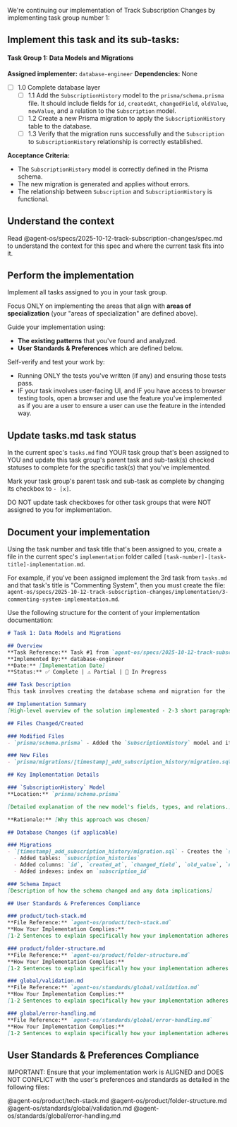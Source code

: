 We're continuing our implementation of Track Subscription Changes by implementing task group number 1:

## Implement this task and its sub-tasks:

#### Task Group 1: Data Models and Migrations
**Assigned implementer:** `database-engineer`
**Dependencies:** None

- [ ] 1.0 Complete database layer
  - [ ] 1.1 Add the `SubscriptionHistory` model to the `prisma/schema.prisma` file. It should include fields for `id`, `createdAt`, `changedField`, `oldValue`, `newValue`, and a relation to the `Subscription` model.
  - [ ] 1.2 Create a new Prisma migration to apply the `SubscriptionHistory` table to the database.
  - [ ] 1.3 Verify that the migration runs successfully and the `Subscription` to `SubscriptionHistory` relationship is correctly established.

**Acceptance Criteria:**
- The `SubscriptionHistory` model is correctly defined in the Prisma schema.
- The new migration is generated and applies without errors.
- The relationship between `Subscription` and `SubscriptionHistory` is functional.

## Understand the context

Read @agent-os/specs/2025-10-12-track-subscription-changes/spec.md to understand the context for this spec and where the current task fits into it.

## Perform the implementation

Implement all tasks assigned to you in your task group.

Focus ONLY on implementing the areas that align with **areas of specialization** (your "areas of specialization" are defined above).

Guide your implementation using:
- **The existing patterns** that you've found and analyzed.
- **User Standards & Preferences** which are defined below.

Self-verify and test your work by:
- Running ONLY the tests you've written (if any) and ensuring those tests pass.
- IF your task involves user-facing UI, and IF you have access to browser testing tools, open a browser and use the feature you've implemented as if you are a user to ensure a user can use the feature in the intended way.


## Update tasks.md task status

In the current spec's `tasks.md` find YOUR task group that's been assigned to YOU and update this task group's parent task and sub-task(s) checked statuses to complete for the specific task(s) that you've implemented.

Mark your task group's parent task and sub-task as complete by changing its checkbox to `- [x]`.

DO NOT update task checkboxes for other task groups that were NOT assigned to you for implementation.


## Document your implementation

Using the task number and task title that's been assigned to you, create a file in the current spec's `implementation` folder called `[task-number]-[task-title]-implementation.md`.

For example, if you've been assigned implement the 3rd task from `tasks.md` and that task's title is "Commenting System", then you must create the file: `agent-os/specs/2025-10-12-track-subscription-changes/implementation/3-commenting-system-implementation.md`.

Use the following structure for the content of your implementation documentation:

```markdown
# Task 1: Data Models and Migrations

## Overview
**Task Reference:** Task #1 from `agent-os/specs/2025-10-12-track-subscription-changes/tasks.md`
**Implemented By:** database-engineer
**Date:** [Implementation Date]
**Status:** ✅ Complete | ⚠️ Partial | 🔄 In Progress

### Task Description
This task involves creating the database schema and migration for the `SubscriptionHistory` feature.

## Implementation Summary
[High-level overview of the solution implemented - 2-3 short paragraphs explaining the approach taken and why]

## Files Changed/Created

### Modified Files
- `prisma/schema.prisma` - Added the `SubscriptionHistory` model and its relation to the `Subscription` model.

### New Files
- `prisma/migrations/[timestamp]_add_subscription_history/migration.sql` - The new migration file to create the `subscription_histories` table.

## Key Implementation Details

### `SubscriptionHistory` Model
**Location:** `prisma/schema.prisma`

[Detailed explanation of the new model's fields, types, and relations.]

**Rationale:** [Why this approach was chosen]

## Database Changes (if applicable)

### Migrations
- `[timestamp]_add_subscription_history/migration.sql` - Creates the `subscription_histories` table.
  - Added tables: `subscription_histories`
  - Added columns: `id`, `created_at`, `changed_field`, `old_value`, `new_value`, `subscription_id`
  - Added indexes: index on `subscription_id`

### Schema Impact
[Description of how the schema changed and any data implications]

## User Standards & Preferences Compliance

### product/tech-stack.md
**File Reference:** `agent-os/product/tech-stack.md`
**How Your Implementation Complies:**
[1-2 Sentences to explain specifically how your implementation adheres to the guidelines, patterns, or preferences outlined in this standards file. Include concrete examples from your code.]

### product/folder-structure.md
**File Reference:** `agent-os/product/folder-structure.md`
**How Your Implementation Complies:**
[1-2 Sentences to explain specifically how your implementation adheres to the guidelines, patterns, or preferences outlined in this standards file. Include concrete examples from your code.]

### global/validation.md
**File Reference:** `agent-os/standards/global/validation.md`
**How Your Implementation Complies:**
[1-2 Sentences to explain specifically how your implementation adheres to the guidelines, patterns, or preferences outlined in this standards file. Include concrete examples from your code.]

### global/error-handling.md
**File Reference:** `agent-os/standards/global/error-handling.md`
**How Your Implementation Complies:**
[1-2 Sentences to explain specifically how your implementation adheres to the guidelines, patterns, or preferences outlined in this standards file. Include concrete examples from your code.]
```

## User Standards & Preferences Compliance

IMPORTANT: Ensure that your implementation work is ALIGNED and DOES NOT CONFLICT with the user's preferences and standards as detailed in the following files:

@agent-os/product/tech-stack.md
@agent-os/product/folder-structure.md
@agent-os/standards/global/validation.md
@agent-os/standards/global/error-handling.md
